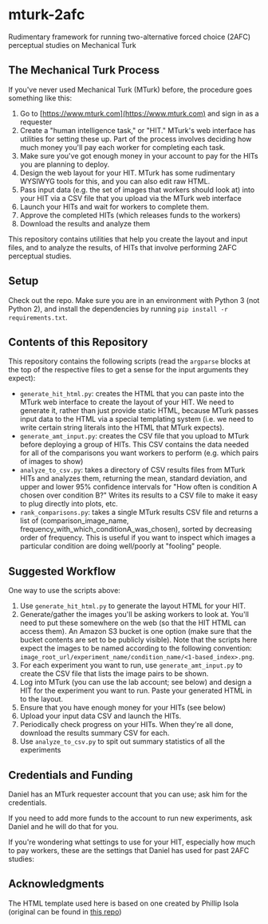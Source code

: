 # mturk-2afc
Rudimentary framework for running two-alternative forced choice (2AFC) perceptual studies on Mechanical Turk

## The Mechanical Turk Process

If you've never used Mechanical Turk (MTurk) before, the procedure goes something like this:
1. Go to [https://www.mturk.com](https://www.mturk.com) and sign in as a requester
2. Create a "human intelligence task," or "HIT." MTurk's web interface has utilities for setting these up. Part of the process involves deciding how much money you'll pay each worker for completing each task.
3. Make sure you've got enough money in your account to pay for the HITs you are planning to deploy.
4. Design the web layout for your HIT. MTurk has some rudimentary WYSIWYG tools for this, and you can also edit raw HTML.
5. Pass input data (e.g. the set of images that workers should look at) into your HIT via a CSV file that you upload via the MTurk web interface
6. Launch your HITs and wait for workers to complete them.
7. Approve the completed HITs (which releases funds to the workers)
8. Download the results and analyze them

This repository contains utilities that help you create the layout and input files, and to analyze the results, of HITs that involve performing 2AFC perceptual studies.

## Setup

Check out the repo. Make sure you are in an environment with Python 3 (not Python 2), and install the dependencies by running `pip install -r requirements.txt`.

## Contents of this Repository

This repository contains the following scripts (read the `argparse` blocks at the top of the respective files to get a sense for the input arguments they expect):
* `generate_hit_html.py`: creates the HTML that you can paste into the MTurk web interface to create the layout of your HIT. We need to generate it, rather than just provide static HTML, because MTurk passes input data to the HTML via a special templating system (i.e. we need to write certain string literals into the HTML that MTurk expects).
* `generate_amt_input.py`: creates the CSV file that you upload to MTurk before deploying a group of HITs. This CSV contains the data needed for all of the comparisons you want workers to perform (e.g. which pairs of images to show)
* `analyze_to_csv.py`: takes a directory of CSV results files from MTurk HITs and analyzes them, returning the mean, standard deviation, and upper and lower 95% confidence intervals for "How often is condition A chosen over condition B?" Writes its results to a CSV file to make it easy to plug directly into plots, etc.
* `rank_comparisons.py`: takes a single MTurk results CSV file and returns a list of (comparison_image_name, frequency_with_which_conditionA_was_chosen), sorted by decreasing order of frequency. This is useful if you want to inspect which images a particular condition are doing well/poorly at "fooling" people.

## Suggested Workflow

One way to use the scripts above:
1. Use `generate_hit_html.py` to generate the layout HTML for your HIT.
2. Generate/gather the images you'll be asking workers to look at. You'll need to put these somewhere on the web (so that the HIT HTML can access them). An Amazon S3 bucket is one option (make sure that the bucket contents are set to be publicly visible). Note that the scripts here expect the images to be named according to the following convention: `image_root_url/experiment_name/condition_name/<1-based_index>.png`.
3. For each experiment you want to run, use `generate_amt_input.py` to create the CSV file that lists the image pairs to be shown.
4. Log into MTurk (you can use the lab account; see below) and design a HIT for the experiment you want to run. Paste your generated HTML in to the layout.
5. Ensure that you have enough money for your HITs (see below)
6. Upload your input data CSV and launch the HITs.
7. Periodically check progress on your HITs. When they're all done, download the results summary CSV for each.
8. Use `analyze_to_csv.py` to spit out summary statistics of all the experiments

## Credentials and Funding

Daniel has an MTurk requester account that you can use; ask him for the credentials.

If you need to add more funds to the account to run new experiments, ask Daniel and he will do that for you.

If you're wondering what settings to use for your HIT, especially how much to pay workers, these are the settings that Daniel has used for past 2AFC studies:

## Acknowledgments

The HTML template used here is based on one created by Phillip Isola (original can be found in [this repo](https://github.com/phillipi/AMT_Real_vs_Fake))
